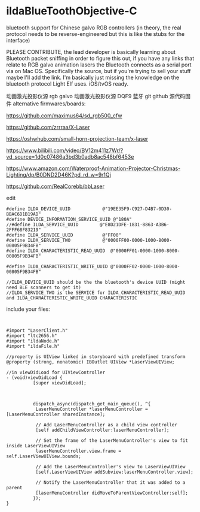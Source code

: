 # ildaBlueToothObjective-C
bluetooth support for Chinese galvo RGB controllers (in theory, the real protocol needs to be reverse-engineered but this is like the stubs for the interface)

PLEASE CONTRIBUTE, the lead developer is basically learning about Bluetooth packet sniffing in order to figure this out, if you have any links that relate to RGB galvo animation lasers the Bluetooth connects as a serial port via on Mac OS. Specifically the source, but if you're trying to sell your stuff maybe I'll add the link. I'm basically just missing the knowledge on the bluetooth protocol Light Elf uses. iOS/tvOS ready.


动画激光投影仪源
rgb galvo 动画激光投影仪源 DQF9 蓝牙 git github 源代码固件
alternative firmwares/boards:

https://github.com/maximus64/sd_rgb500_cfw

https://github.com/zrrraa/X-Laser

https://oshwhub.com/small-horn-projection-team/x-laser

https://www.bilibili.com/video/BV12m411z7Wr/?vd_source=1d0c07486a3bd3b0adb8ac548bf6453e

https://www.amazon.com/Waterproof-Animation-Projector-Christmas-Lighting/dp/B0DND2D46K?pd_rd_w=9r1Qj

https://github.com/RealCorebb/bbLaser



edit
```
#define ILDA_DEVICE_UUID            @"19EE35F9-C927-D4B7-0D30-BBAC6D1B19AD"
#define DEVICE_INFORMATION_SERVICE_UUID @"180A"
//#define ILDA_SERVICE_UUID        @"E8D21DFE-1831-8863-A3B6-2FFF68F83219"
#define ILDA_SERVICE_UUID           @"FF00"
#define ILDA_SERVICE_TWO            @"0000FF00-0000-1000-8000-00805F9B34FB"
#define ILDA_CHARACTERISTIC_READ_UUID  @"0000FF01-0000-1000-8000-00805F9B34FB"

#define ILDA_CHARACTERISTIC_WRITE_UUID @"0000FF02-0000-1000-8000-00805F9B34FB"

//ILDA_DEVICE_UUID should be the the bluetooth's device UUID (might need BLE scanners to get it)
//ILDA_SERVICE_TWO is the SERVICE for ILDA_CHARACTERISTIC_READ_UUID and ILDA_CHARACTERISTIC_WRITE_UUID CHARACTERISTIC

```


include your files:
```


#import "LaserClient.h"
#import "ltc2656.h"
#import "ildaNode.h"
#import "ildaFile.h"
          
//property is UIView linked in storyboard with predefined transform
@property (strong, nonatomic) IBOutlet UIView *LaserViewUIView;

//in viewDidLoad for UIViewController
- (void)viewDidLoad {
          [super viewDidLoad];



          dispatch_async(dispatch_get_main_queue(), ^{
           LaserMenuController *laserMenuController = [LaserMenuController sharedInstance];
          
           // Add LaserMenuController as a child view controller
           [self addChildViewController:laserMenuController];
          
           // Set the frame of the LaserMenuController's view to fit inside LaserViewUIView
           laserMenuController.view.frame = self.LaserViewUIView.bounds;
          
           // Add the LaserMenuController's view to LaserViewUIView
           [self.LaserViewUIView addSubview:laserMenuController.view];
          
           // Notify the LaserMenuController that it was added to a parent
           [laserMenuController didMoveToParentViewController:self];
          });
}
